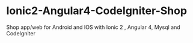 # Ionic2-Angular4-CodeIgniter-Shop
Shop app/web for Android and IOS with Ionic 2  , Angular 4, Mysql  and CodeIgniter
